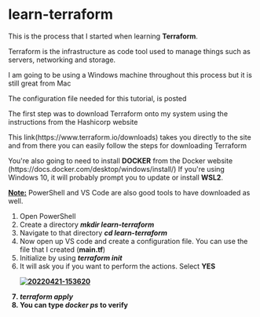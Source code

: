 # learn-terraform
This is the process that I started when learning <b>Terraform</b>.
<p>Terraform is the infrastructure as code tool used to manage things such as servers, networking and storage.</p>
<p>I am going to be using a Windows machine throughout this process but it is still great from Mac</p>
<p>The configuration file needed for this tutorial, is posted</p>
<p> The first step was to download Terraform onto my system using the instructions from the Hashicorp website</p>
<p>This link(https://www.terraform.io/downloads) takes you directly to the site and from there you can easily follow the steps for downloading Terraform</p>
<p>You're also going to need to install <b>DOCKER</b> from the Docker website (https://docs.docker.com/desktop/windows/install/) If you're using Windows 10, it will probably prompt you to update or install <b>WSL2</b>.</p>
<p2><b><u>Note:</b></u> PowerShell and VS Code are also good tools to have downloaded as well.</p2>

<p> <ol>
  <li>Open PowerShell</li>
 <li>Create a directory <b><i>mkdir learn-terraform</b></i></li>
 <li>Navigate to that directory <b><i> cd learn-terraform</b></i></li>
 <li>Now open up VS code and create a configuration file. You can use the file that I created (<b>main.tf</b>)</li>
 <li>Initialize by using <b><i>terraform init</b></i></li>
 <li>It will ask you if you want to perform the actions. Select <b>YES<b></li>
   <p><a href='https://postimg.cc/8snnXVcQ' target='_blank'><img src='https://i.postimg.cc/8snnXVcQ/20220421-153620.jpg' border='0' alt='20220421-153620'/></a></p>
 <li><b><i>terraform apply</b></i>
 <li>You can type <b><i>docker ps</b></i> to verify</li>
 </p>
